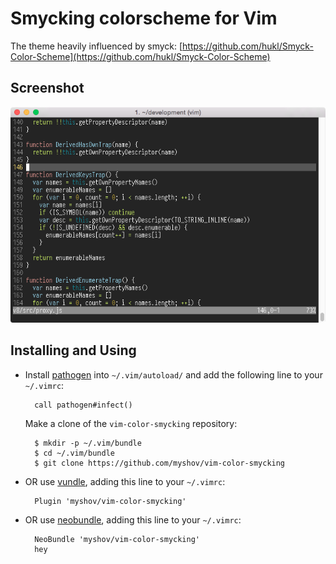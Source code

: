 # Smycking colorscheme for Vim

The theme heavily influenced by smyck: [https://github.com/hukl/Smyck-Color-Scheme](https://github.com/hukl/Smyck-Color-Scheme)

## Screenshot
![Smycking colorscheme for Vim](https://github.com/myshov/vim-color-smycking/raw/master/screenshot.png)

## Installing and Using

- Install [pathogen](http://www.vim.org/scripts/script.php?script_id=2332) into `~/.vim/autoload/` and add the
   following line to your `~/.vimrc`:

        call pathogen#infect()

  Make a clone of the `vim-color-smycking` repository:

        $ mkdir -p ~/.vim/bundle
        $ cd ~/.vim/bundle
        $ git clone https://github.com/myshov/vim-color-smycking

- OR use [vundle](https://github.com/gmarik/vundle), adding this line to your `~/.vimrc`:

        Plugin 'myshov/vim-color-smycking'
        

- OR use [neobundle](https://github.com/Shougo/neobundle.vim), adding this line to your `~/.vimrc`:

        NeoBundle 'myshov/vim-color-smycking'
        hey
